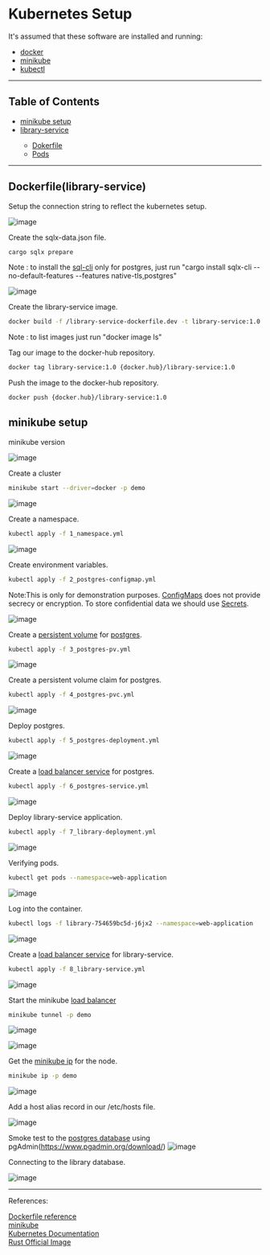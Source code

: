 # Kubernetes Setup

It's assumed that these software are installed and running:

<ul>
  <li><a href="https://docs.docker.com/engine/install/ubuntu/" target="_blank">docker</a></li>
  <li><a href="https://minikube.sigs.k8s.io/docs/start/" target="_blank">minikube</a></li>
  <li><a href="https://kubernetes.io/docs/tasks/tools/install-kubectl-linux/" target="_blank">kubectl</a></li>
</ul>
<hr>

## Table of Contents<br>
<ul>
  <li><a href="https://github.com/gcp-development/web-application/tree/main/kubernetes-setup#minikube-setup" target="_self">minikube setup</a></li>
  <li><a href="" target="_self">library-service</a></li>
  <ul>
    <li><a href="" target="_self">Dokerfile</a></li>
    <li><a href="" target="_self">Pods</a></li>
  </ul>
</ul>
<hr>

## Dockerfile(library-service)

Setup the connection string to reflect the kubernetes setup.

![image](https://user-images.githubusercontent.com/76512851/222966080-9e1485a7-881c-40c1-b816-84b6dcdd8c5a.png)

Create the sqlx-data.json file.
```bash
cargo sqlx prepare
```
Note : to install the [sql-cli](https://crates.io/crates/sqlx-cli) only for postgres, just run "cargo install sqlx-cli --no-default-features --features native-tls,postgres"

![image](https://user-images.githubusercontent.com/76512851/222965937-03ce8a0e-0b0a-46e5-a84e-bafa57fc058f.png)

Create the library-service image.
```bash
docker build -f /library-service-dockerfile.dev -t library-service:1.0 .
```
Note : to list images just run "docker image ls"

Tag our image to the docker-hub repository.
```bash
docker tag library-service:1.0 {docker.hub}/library-service:1.0
```
Push the image to the docker-hub repository.
```bash
docker push {docker.hub}/library-service:1.0
```
## minikube setup

minikube version

![image](https://user-images.githubusercontent.com/76512851/222912565-1742b8a7-2b23-45f2-9007-bb1ade990be1.png)

Create a cluster
```bash
minikube start --driver=docker -p demo
```
![image](https://user-images.githubusercontent.com/76512851/222913292-c33b7a20-b00f-49f8-a8df-3bca70837d51.png)

Create a namespace.
```bash
kubectl apply -f 1_namespace.yml
```
![image](https://user-images.githubusercontent.com/76512851/222913681-a1d8f917-2fed-4ffa-8ded-90470a354d43.png)

Create environment variables.
```bash
kubectl apply -f 2_postgres-configmap.yml
```
Note:This is only for demonstration purposes. [ConfigMaps](https://kubernetes.io/docs/concepts/configuration/configmap/) does not provide secrecy or encryption. To store confidential data we should use [Secrets](https://kubernetes.io/docs/concepts/configuration/secret/).

![image](https://user-images.githubusercontent.com/76512851/222915388-f776f3bb-8ff3-478d-b3cf-a67b57582970.png)

Create a [persistent volume](https://kubernetes.io/docs/concepts/storage/persistent-volumes/) for [postgres](https://www.postgresql.org/).
```bash
kubectl apply -f 3_postgres-pv.yml
```

![image](https://user-images.githubusercontent.com/76512851/222915466-8ed1e363-85b4-46b6-92fd-70a4730ae031.png)

Create a persistent volume claim for postgres.
```bash
kubectl apply -f 4_postgres-pvc.yml
```

![image](https://user-images.githubusercontent.com/76512851/222915553-4752d118-04c8-4169-be83-260fd5d5564b.png)

Deploy postgres.
```bash
kubectl apply -f 5_postgres-deployment.yml
```
![image](https://user-images.githubusercontent.com/76512851/222915679-ebaec9de-6c94-4854-955e-ba37e7ca10e4.png)

Create a [load balancer service](https://kubernetes.io/docs/concepts/services-networking/service/#loadbalancer) for postgres.
```bash
kubectl apply -f 6_postgres-service.yml
```
![image](https://user-images.githubusercontent.com/76512851/222916006-6c6dd2f5-47ca-4198-b8a7-3149fd9f67f7.png)

Deploy library-service application.
```bash
kubectl apply -f 7_library-deployment.yml
```
![image](https://user-images.githubusercontent.com/76512851/222916452-2f891197-f1ef-4fda-89b6-9e6b158427ca.png)

Verifying pods.
```bash
kubectl get pods --namespace=web-application
```
![image](https://user-images.githubusercontent.com/76512851/222916601-584276d3-9cc1-4cd7-8f29-150cb1a01613.png)

Log into the container.
```bash
kubectl logs -f library-754659bc5d-j6jx2 --namespace=web-application
```
![image](https://user-images.githubusercontent.com/76512851/222965759-62568463-ca39-4850-ab64-1cb53a0504f9.png)

Create a [load balancer service](https://kubernetes.io/docs/concepts/services-networking/service/#loadbalancer) for library-service.
```bash
kubectl apply -f 8_library-service.yml
```
![image](https://user-images.githubusercontent.com/76512851/222916925-22fc37a4-31c7-48e6-8a2a-dabdda858e63.png)


Start the minikube [load balancer](https://minikube.sigs.k8s.io/docs/handbook/accessing/#loadbalancer-access)
```bash
minikube tunnel -p demo
```
![image](https://user-images.githubusercontent.com/76512851/222916983-2ba9841a-32af-431e-b1f4-486f0ebfb031.png)

![image](https://user-images.githubusercontent.com/76512851/222917137-6a54dc5b-80f8-43b2-aaf1-d30603a270cb.png)

Get the [minikube ip](https://minikube.sigs.k8s.io/docs/commands/ip/) for the node.

```bash
minikube ip -p demo
```
![image](https://user-images.githubusercontent.com/76512851/222918074-f1a14a91-192e-4a80-809d-b57eac2dd91d.png)

Add a host alias record in our /etc/hosts file.

![image](https://user-images.githubusercontent.com/76512851/222917956-a33797a8-1061-460e-a8ab-82f928d9ddaa.png)

Smoke test to the [postgres database](https://www.postgresql.org/) using pgAdmin(https://www.pgadmin.org/download/)
![image](https://user-images.githubusercontent.com/76512851/222918441-29c02a2b-c556-46b9-9fe1-abe820a39527.png)

Connecting to the library database.

![image](https://user-images.githubusercontent.com/76512851/222918644-b17640c8-7c9d-451a-b407-a8a058a0d3b8.png)

<hr>
References:<br>

[Dockerfile reference](https://docs.docker.com/engine/reference/builder/)<br>
[minikube](https://minikube.sigs.k8s.io/docs/)<br>
[Kubernetes Documentation](https://kubernetes.io/docs/home/)<br>
[Rust Official Image](https://hub.docker.com/_/rust)
